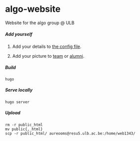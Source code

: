 # algo-website
Website for the algo group @ ULB

##### Add yourself

 1. Add your details to
[the config file](https://github.com/aureooms-ulb/algo-website/blob/master/config.yml).

 2. Add your picture to
[team](https://github.com/aureooms-ulb/algo-website/tree/master/static/img/team)
or
[alumni](https://github.com/aureooms-ulb/algo-website/tree/master/static/img/alumni).

##### Build
```console
hugo
```

##### Serve locally
```console
hugo server
```

##### Upload
```console
rm -r public_html
mv public{,_html}
scp -r public_html/ aureooms@resu5.ulb.ac.be:/home/web1343/
```

